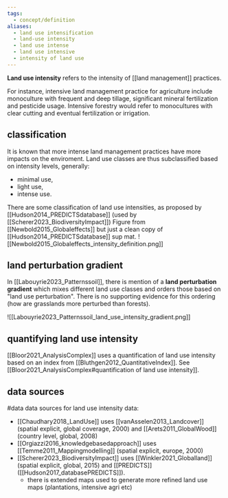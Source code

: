 ```yaml
---
tags:
  - concept/definition
aliases:
  - land use intensification
  - land-use intensity
  - land use intense
  - land use intensive
  - intensity of land use
---
```

**Land use intensity** refers to the intensity of [[land management]] practices.

For instance, intensive land management practice for agriculture include monoculture with frequent and deep tillage, significant mineral fertilization and pesticide usage. Intensive forestry would refer to monocultures with clear cutting and eventual fertilization or irrigation.
## classification
It is known that more intense land management practices have more impacts on the enviroment. Land use classes are thus subclassified based on intensity levels, generally:
- minimal use,
- light use,
- intense use. 

There are some classification of land use intensities, as proposed by [[Hudson2014_PREDICTSdatabase]] (used by [[Scherer2023_BiodiversityImpact]])
Figure from [[Newbold2015_Globaleffects]] but just a clean copy of [[Hudson2014_PREDICTSdatabase]] sup mat.
![[Newbold2015_Globaleffects_intensity_definition.png]]
## land perturbation gradient
In [[Labouyrie2023_Patternssoil]], there is mention of a **land perturbation gradient** which mixes different land use classes and orders those based on "land use perturbation". There is no supporting evidence for this ordering (how are grasslands more perturbed than forests).

![[Labouyrie2023_Patternssoil_land_use_intensity_gradient.png]]
## quantifying land use intensity
[[Bloor2021_AnalysisComplex]] uses a quantification of land use intensity based on an index from [[Bluthgen2012_QuantitativeIndex]].
See [[Bloor2021_AnalysisComplex#quantification of land use intensity]].
## data sources
#data 
data sources for land use intensity data:
- [[Chaudhary2018_LandUse]] uses [[vanAsselen2013_Landcover]] (spatial explicit, global coverage, 2000) and [[Arets2011_GlobalWood]] (country level, global, 2008)
- [[Orgiazzi2016_knowledgebasedapproach]] uses [[Temme2011_Mappingmodelling]] (spatial explicit, europe, 2000)
- [[Scherer2023_BiodiversityImpact]] uses [[Winkler2021_Globalland]] (spatial explicit, global, 2015) and [[PREDICTS]] ([[Hudson2017_databasePREDICTS]]).
	- there is extended maps used to generate more refined land use maps (plantations, intensive agri etc)